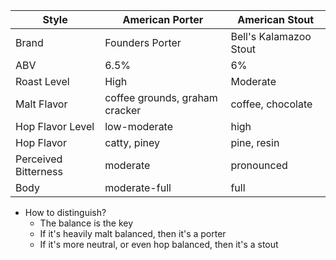 Style | American Porter | American Stout
--|--|--
Brand | Founders Porter | Bell's Kalamazoo Stout
ABV | 6.5% | 6%
Roast Level | High | Moderate
Malt Flavor | coffee grounds, graham cracker |coffee, chocolate
Hop Flavor Level | low-moderate | high
Hop Flavor | catty, piney | pine, resin
Perceived Bitterness | moderate | pronounced
Body | moderate-full | full

- How to distinguish?
	- The balance is the key
	- If it's heavily malt balanced, then it's a porter
	- If it's more neutral, or even hop balanced, then it's a stout
